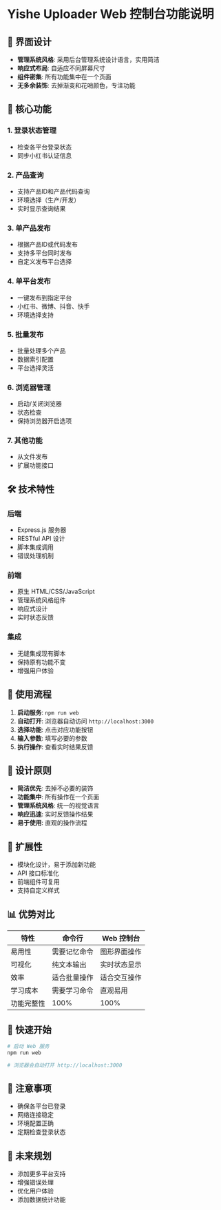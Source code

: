# Yishe Uploader Web 控制台功能说明

## 🎨 界面设计

- **管理系统风格**: 采用后台管理系统设计语言，实用简洁
- **响应式布局**: 自适应不同屏幕尺寸
- **组件密集**: 所有功能集中在一个页面
- **无多余装饰**: 去掉渐变和花哨颜色，专注功能

## 🚀 核心功能

### 1. 登录状态管理
- 检查各平台登录状态
- 同步小红书认证信息

### 2. 产品查询
- 支持产品ID和产品代码查询
- 环境选择（生产/开发）
- 实时显示查询结果

### 3. 单产品发布
- 根据产品ID或代码发布
- 支持多平台同时发布
- 自定义发布平台选择

### 4. 单平台发布
- 一键发布到指定平台
- 小红书、微博、抖音、快手
- 环境选择支持

### 5. 批量发布
- 批量处理多个产品
- 数据索引配置
- 平台选择灵活

### 6. 浏览器管理
- 启动/关闭浏览器
- 状态检查
- 保持浏览器开启选项

### 7. 其他功能
- 从文件发布
- 扩展功能接口

## 🛠️ 技术特性

### 后端
- Express.js 服务器
- RESTful API 设计
- 脚本集成调用
- 错误处理机制

### 前端
- 原生 HTML/CSS/JavaScript
- 管理系统风格组件
- 响应式设计
- 实时状态反馈

### 集成
- 无缝集成现有脚本
- 保持原有功能不变
- 增强用户体验

## 📱 使用流程

1. **启动服务**: `npm run web`
2. **自动打开**: 浏览器自动访问 `http://localhost:3000`
3. **选择功能**: 点击对应功能按钮
4. **输入参数**: 填写必要的参数
5. **执行操作**: 查看实时结果反馈

## 🎯 设计原则

- **简洁优先**: 去掉不必要的装饰
- **功能集中**: 所有操作在一个页面
- **管理系统风格**: 统一的视觉语言
- **响应迅速**: 实时反馈操作结果
- **易于使用**: 直观的操作流程

## 🔧 扩展性

- 模块化设计，易于添加新功能
- API 接口标准化
- 前端组件可复用
- 支持自定义样式

## 📊 优势对比

| 特性 | 命令行 | Web 控制台 |
|------|--------|------------|
| 易用性 | 需要记忆命令 | 图形界面操作 |
| 可视化 | 纯文本输出 | 实时状态显示 |
| 效率 | 适合批量操作 | 适合交互操作 |
| 学习成本 | 需要学习命令 | 直观易用 |
| 功能完整性 | 100% | 100% |

## 🚀 快速开始

```bash
# 启动 Web 服务
npm run web

# 浏览器会自动打开 http://localhost:3000
```

## 📝 注意事项

- 确保各平台已登录
- 网络连接稳定
- 环境配置正确
- 定期检查登录状态

## 🔮 未来规划

- 添加更多平台支持
- 增强错误处理
- 优化用户体验
- 添加数据统计功能
